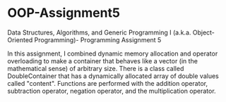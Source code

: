 # OOP-Assignment5

Data Structures, Algorithms, and Generic Programming I (a.k.a. Object-Oriented Programming)- Programming Assignment 5

In this assignment, I combined dynamic memory allocation and operator overloading to make a container that behaves like a vector (in the mathematical sense) of arbitrary size. There is a class called DoubleContainer that has a dynamically allocated array of double values called "content". Functions are performed with the addition operator, subtraction operator, negation operator, and the multiplication operator.
